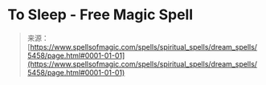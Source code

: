 <!--yml

category: 未分类

date: 2024-06-12 18:39:37

-->

# To Sleep - Free Magic Spell

> 来源：[https://www.spellsofmagic.com/spells/spiritual_spells/dream_spells/5458/page.html#0001-01-01](https://www.spellsofmagic.com/spells/spiritual_spells/dream_spells/5458/page.html#0001-01-01)
